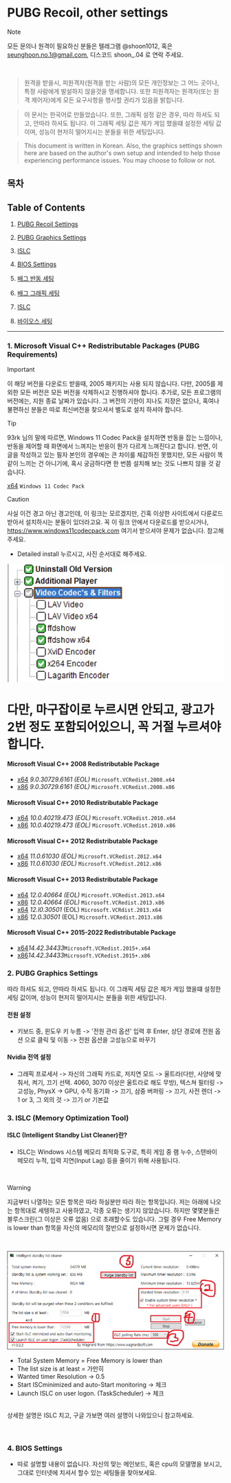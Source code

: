 # PUBG Recoil, other settings


> [!NOTE]
> 모든 문의나 원격이 필요하신 분들은 텔레그램 @shoon1012, 혹은 seunghoon.no.1@gmail.com, 디스코드 shoon_.04 로 연락 주세요.
<br>

> 원격을 받을시, 피원격자(원격을 받는 사람)의 모든 개인정보는 그 어느 곳이나, 특정 사람에게 발설하지 않을것을 맹세합니다. 또한 피원격자는 원격자(또는 원격 제어자)에게 모든 요구사항을 행사할 권리가 있음을 밝힙니다.


> 이 문서는 한국어로 만들었습니다.
> 또한, 그래픽 설정 같은 경우, 따라 하셔도 되고, 안따라 하셔도 됩니다. 이 그래픽 세팅 값은 제가 게임 했을떄 설정한 세팅 값이며, 성능이 현저히 떨어지시는 분들을 위한 세팅입니다.

> This document is written in Korean. Also, the graphics settings shown here are based on the author's own setup and intended to help those experiencing performance issues. You may choose to follow or not.

## 목차

## Table of Contents

1. [PUBG Recoil Settings](#microsoft-visual-c-redistributable-packages)
2. [PUBG Graphics Settings](#배그-그래픽-세팅)
3. [ISLC](#ISLC)
4. [BIOS Settings](#BIOS)

1. [배그 반동 세팅](#microsoft-visual-c-redistributable-packages)
2. [배그 그래픽 세팅](#배그-그래픽-세팅)
3. [ISLC](#ISLC)
4. [바이오스 세팅](#BIOS)

<hr>

### 1. Microsoft Visual C++ Redistributable Packages (PUBG Requirements)

> [!IMPORTANT]
> 이 해당 버전을 다운로드 받을때, 2005 패키지는 사용 되지 않습니다. 다만, 2005를 제외한 모든 버전은 모든 버전을 삭제하시고 진행하셔야 합니다.
추가로, 모든 프로그램의 버전에는, 지원 종료 날짜가 있습니다. 그 버전의 기한이 지나도 지장은 없으나, 혹여나 불편하신 분들은 따로 최신버전을 찾으셔서 별도로 설치 하셔야 합니다. 

> [!TIP]
> 93rk 님의 말에 따르면, Windows 11 Codec Pack을 설치하면 반동을 잡는 느낌이나, 반동을 제어할 때 화면에서 느껴지는 반응이 뭔가 다르게 느껴진다고 합니다.
반면, 이 글을 작성하고 있는 필자 본인의 경우에는 큰 차이를 체감하진 못했지만, 모든 사람이 똑같이 느끼는 건 아니기에, 혹시 궁금하다면 한 번쯤 설치해 보는 것도 나쁘지 않을 것 같습니다.

[x64](https://www.windows11codecpack.com/files/windows.11.codec.pack.v2.2.1.setup.exe) `Windows 11 Codec Pack`
> [!CAUTION]
> 사실 이건 경고 아닌 경고인데, 이 링크는 모르겠지만, 긴혹 이상한 사이트에서 다룬로드 받아서 설치하시는 분들이 있더라고요. 꼭 이 링크 안에서 다운로드를 받으시거나, https://www.windows11codecpack.com 여기서 받으셔야 문제가 없습니다. 참고해주세요.

* Detailed install 누르시고, 사진 순서대로 해주세요. 

![사진 참고](2.png)

# 다만, 마구잡이로 누르시면 안되고, 광고가 2번 정도 포함되어있으니, 꼭 거절 누르셔야 합니다.



#### Microsoft Visual C++ 2008 Redistributable Package
  * [x64](https://download.microsoft.com/download/5/D/8/5D8C65CB-C849-4025-8E95-C3966CAFD8AE/vcredist_x64.exe) *9.0.30729.6161 (EOL)* `Microsoft.VCRedist.2008.x64`<br>
  * [x86](https://download.microsoft.com/download/5/D/8/5D8C65CB-C849-4025-8E95-C3966CAFD8AE/vcredist_x86.exe) *9.0.30729.6161 (EOL)* `Microsoft.VCRedist.2008.x86`
#### Microsoft Visual C++ 2010 Redistributable Package
  * [x64](https://download.microsoft.com/download/E/E/0/EE05C9EF-A661-4D9E-BCE2-6961ECDF087F/vcredist_x64.exe) *10.0.40219.473 (EOL)* `Microsoft.VCRedist.2010.x64`<br>
  * [x86](https://download.microsoft.com/download/E/E/0/EE05C9EF-A661-4D9E-BCE2-6961ECDF087F/vcredist_x86.exe) *10.0.40219.473 (EOL)* `Microsoft.VCRedist.2010.x86`
#### Microsoft Visual C++ 2012 Redistributable Package
  * [x64](https://download.microsoft.com/download/1/6/B/16B06F60-3B20-4FF2-B699-5E9B7962F9AE/VSU_4/vcredist_x64.exe) *11.0.61030 (EOL)* `Microsoft.VCRedist.2012.x64`<br>
  * [x86](https://download.microsoft.com/download/1/6/B/16B06F60-3B20-4FF2-B699-5E9B7962F9AE/VSU_4/vcredist_x86.exe) *11.0.61030 (EOL)* `Microsoft.VCRedist.2012.x86`
#### Microsoft Visual C++ 2013 Redistributable Package
  * [x64](https://aka.ms/highdpimfc2013x64enu) *12.0.40664 (EOL)* `Microsoft.VCRedist.2013.x64` <br>
  * [x86](https://aka.ms/highdpimfc2013x86enu) *12.0.40664 (EOL)* `Microsoft.VCRedist.2013.x86` 
  * [x64](https://download.microsoft.com/download/b/4/6/b46720b7-1a9a-458a-8b07-633e6de4e760/vcredist_x64.exe) *12.l0.30501* (EOL) `Microsoft.VCRdist.2013.x64`
  * [x86](https://download.microsoft.com/download/2/E/6/2E61CFA4-993B-4DD4-91DA-3737CD5CD6E3/vcredist_x86.exe) *12.0.30501* (EOL) `Microsoft.VCRedist.2013.x86`
#### Microsoft Visual C++ 2015-2022 Redistributable Package
  * [x64](https://download.visualstudio.microsoft.com/download/pr/c7dac50a-e3e8-40f6-bbb2-9cc4e3dfcabe/1821577409C35B2B9505AC833E246376CC68A8262972100444010B57226F0940/VC_redist.x64.exe)*14.42.34433*`Microsoft.VCRedist.2015+.x64` <br>
  * [x86](https://download.visualstudio.microsoft.com/download/pr/84c7705c-37c2-44cb-9454-c0aadea5661b/DD1A8BE03398367745A87A5E35BEBDAB00FDAD080CF42AF0C3F20802D08C25D4/VC_redist.x86.exe)*14.42.34433*`Microsoft.VCRedist.2015+.x86` <br>





### 2. PUBG Graphics Settings


따라 하셔도 되고, 안따라 하셔도 됩니다. 이 그래픽 세팅 값은 제가 게임 했을떄 설정한 세팅 값이며, 성능이 현저히 떨어지시는 분들을 위한 세팅입니다.


#### 전원 설정

* 키보드 중, 윈도우 키 누름 -> '전원 관리 옵션' 입력 후 Enter, 상단 경로에 전원 옵션 으로 클릭 및 이동 -> 전원 옵션을 고성능으로 바꾸기



#### Nvidia 전역 설정

* 그래픽 프로세서 -> 자신의 그래픽 카드로, 저지연 모드 -> 울트라(다만, 사양에 맞춰서, 켜기, 끄기 선택. 4060, 3070 이상은 울트라로 해도 무방), 텍스쳐 필터링 -> 고성능, PhysX -> GPU, 수직 동기화 -> 끄기, 삼중 버퍼링 -> 끄기, 사전 렌더 -> 1 or 3, 그 외의 것 -> 끄기 or 기본값



### 3. ISLC (Memory Optimization Tool)

#### ISLC (Intelligent Standby List Cleaner)란?

* ISLC는 Windows 시스템 메모리 최적화 도구로, 특히 게임 중 램 누수, 스탠바이 메모리 누적, 입력 지연(Input Lag) 등을 줄이기 위해 사용됩니다.

<br>

>[!WARNING]
> 지금부터 나열하는 모든 항목은 따라 하실분만 따라 하는 항목입니다. 저는 아래에 나오는 항목대로 세텡하고 사용하였고, 각종 오류는 생기지 않았습니다. 하지만 몇몇분들은 블루스크린(그 이상은 오류 없음) 으로 초래할수도 있습니다. 그럴 경우 Free Memory is lower than 항목을 자신의 메모리의 절반으로 설정하시면 문제가 없습니다.
<br>

![사진 참고](1.png)

* Total System Memory = Free Memory is lower than
* The list size is at least = 가만히
* Wanted timer Resolution -> 0.5
* Start ISCminimized and auto-Start monitoring -> 체크
* Launch ISLC on user logon. (TaskScheduler) -> 체크

<br>
상세한 설명은 ISLC 치고, 구글 가보면 여러 설명이 나와있으니 참고하세요.
<br>
<br>
<br>

### 4. BIOS Settings

* 따로 설명할 내용이 없습니다. 자신의 맞는 메인보드, 혹은 cpu의 모델명을 보시고, 그대로 인터넷에 치셔서 할수 있는 세팅들을 찾아보세요.
